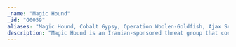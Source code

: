 ```yaml
---
_name: "Magic Hound"
_id: "G0059"
aliases: "Magic Hound, Cobalt Gypsy, Operation Woolen-Goldfish, Ajax Security Team, Operation Saffron Rose, Rocket Kitten, Phosphorus, Newscaster, APT35"
description: "Magic Hound is an Iranian-sponsored threat group that conducts long term, resource-intensive operations to collect intelligence, dating back as early as 2014. The group typically targets U.S. and the Middle Eastern military, as well as other organizations with government personnel, via complex social engineering campaigns."
---
```

